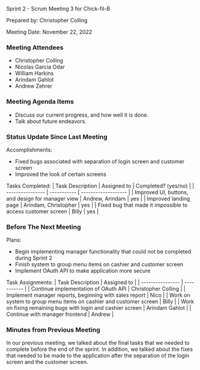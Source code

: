 Sprint 2 - Scrum Meeting 3 for Chick-fil-B

Prepared by: Christopher Colling

Meeting Date: November 22, 2022

### Meeting Attendees

- Christopher Colling
- Nicolas Garcia Odar
- William Harkins
- Arindam Gahlot
- Andrew Zehrer

### Meeting Agenda Items

- Discuss our current progress, and how well it is done.
- Talk about future endeavors.

### Status Update Since Last Meeting

Accomplishments:
- Fixed bugs associated with separation of login screen and customer screen
- Improved the look of certain screens

Tasks Completed:
| Task Description | Assigned to | Completed? (yes/no) |
| ---------------- | ----------- | ------------------- |
| Improved UI, buttons, and design for manager view | Andrew, Arindam | yes |
| Improved landing page | Arindam, Christopher | yes |
| Fixed bug that made it impossible to access customer screen | Billy | yes |

### Before The Next Meeting

Plans:
- Begin implementing manager functionality that could not be completed during Sprint 2
- Finish system to group menu items on cashier and customer screen
- Implement OAuth API to make application more secure

Task Assignments:
| Task Description | Assigned to |
| ---------------- | ----------- |
| Continue implementation of OAuth API | Christopher Colling |
| Implement manager reports, beginning with sales report | Nico |
| Work on system to group menu items on cashier and customer screen | Billy |
| Work on fixing remaining bugs with login and cashier screen | Arindam Gahlot |
| Continue with manager frontend | Andrew |

### Minutes from Previous Meeting

In our previous meeting, we talked about the final tasks that we needed to complete before the end of the sprint. In addition, we talked about the fixes that needed to be made to the application after the separation of the login screen and the customer screen. 